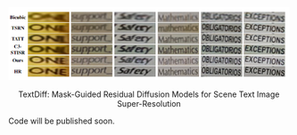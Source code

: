 

<div align=center><img width="960" alt="image" src="com.png"></div>


<p align="center" style="font-size:68">TextDiff: Mask-Guided Residual Diffusion Models for Scene Text Image Super-Resolution</p>

Code will be published soon.
